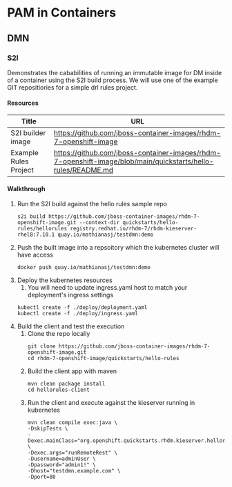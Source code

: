 # PAM in Containers

## DMN

### S2I

Demonstrates the cababilities of running an immutable image for DM inside of a container using the S2I build process.  We will use one of the example GIT repositiories for a simple drl rules project.

#### Resources

|Title|URL|
|-----|---|
|S2I builder image|https://github.com/jboss-container-images/rhdm-7-openshift-image
|Example Rules Project|https://github.com/jboss-container-images/rhdm-7-openshift-image/blob/main/quickstarts/hello-rules/README.md

#### Walkthrough
1. Run the S2I build against the hello rules sample repo
    ```
    s2i build https://github.com/jboss-container-images/rhdm-7-openshift-image.git --context-dir quickstarts/hello-rules/hellorules registry.redhat.io/rhdm-7/rhdm-kieserver-rhel8:7.10.1 quay.io/mathianasj/testdmn:demo
    ```
1. Push the built image into a repsoitory which the kubernetes cluster will have access
    ```
    docker push quay.io/mathianasj/testdmn:demo
    ```
1. Deploy the kubernetes resources
    1. You will need to update ingress.yaml host to match your deployment's ingress settings
    ```
    kubectl create -f ./deploy/deployment.yaml
    kubectl create -f ./deploy/ingress.yaml
    ```
1. Build the client and test the execution
    1. Clone the repo locally
        ```
        git clone https://github.com/jboss-container-images/rhdm-7-openshift-image.git
        cd rhdm-7-openshift-image/quickstarts/hello-rules
        ```
    1. Build the client app with maven
        ```
        mvn clean package install
        cd hellorules-client
        ```
    1. Run the client and execute against the kieserver running in kubernetes
        ```
        mvn clean compile exec:java \
        -DskipTests \
        -Dexec.mainClass="org.openshift.quickstarts.rhdm.kieserver.hellorules.client.HelloRulesClient" \
        -Dexec.args="runRemoteRest" \
        -Dusername=adminUser \
        -Dpassword="admin1!" \
        -Dhost="testdmn.example.com" \
        -Dport=80
        ```